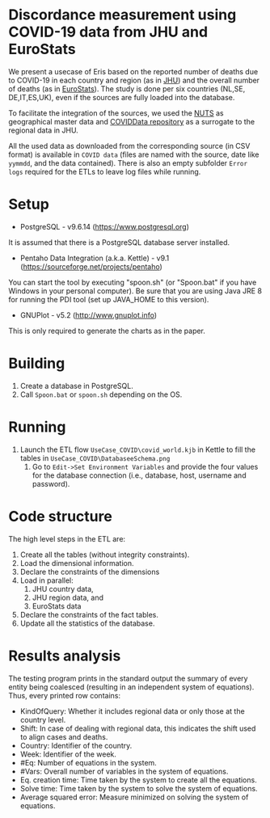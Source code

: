 <meta name="robots" content="noindex">

# Discordance measurement using COVID-19 data from JHU and EuroStats
We present a usecase of Eris based on the reported number of deaths due to COVID-19 in each country and region (as in [JHU](https://github.com/CSSEGISandData/COVID-19/tree/master/csse_covid_19_data/csse_covid_19_time_series)) and the overall number of deaths (as in [EuroStats](https://ec.europa.eu/eurostat/databrowser/view/demo_r_mwk2_ts/default/table?lang=en)). The study is done per six countries (NL,SE, DE,IT,ES,UK), even if the sources are fully loaded into the database.

To facilitate the integration of the sources, we used the [NUTS](https://ec.europa.eu/eurostat/web/nuts/background) as geographical master data and [COVIDData repository](https://github.com/coviddata/coviddata) as a surrogate to the regional data in JHU.

All the used data as downloaded from the corresponding source (in CSV format) is available in ``COVID data`` (files are named with the source, date like ``yymmdd``, and the data contained). There is also an empty subfolder ``Error logs`` required for the ETLs to leave log files while running.

# Setup

* PostgreSQL - v9.6.14 (https://www.postgresql.org)

It is assumed that there is a PostgreSQL database server installed.  

* Pentaho Data Integration (a.k.a. Kettle) - v9.1 (https://sourceforge.net/projects/pentaho)

You can start the tool by executing "spoon.sh" (or "Spoon.bat" if you have Windows in your personal computer). Be sure that you are using Java JRE 8 for running the PDI tool (set up JAVA_HOME to this version). 

* GNUPlot - v5.2 (http://www.gnuplot.info)
 
This is only required to generate the charts as in the paper.
 
# Building

1. Create a database in PostgreSQL.
1. Call ``Spoon.bat`` or ``spoon.sh`` depending on the OS.

# Running

1. Launch the ETL flow ``UseCase_COVID\covid_world.kjb`` in Kettle to fill the tables in ``UseCase_COVID\DatabaseeSchema.png``
   1. Go to ``Edit->Set Environment Variables`` and provide the four values for the database connection (i.e., database, host, username and password).

# Code structure

The high level steps in the ETL are:
1. Create all the tables (without integrity constraints).
1. Load the dimensional information.
1. Declare the constraints of the dimensions
1. Load in parallel:
   1. JHU country data,
   1. JHU region data, and
   1. EuroStats data
1. Declare the constraints of the fact tables.
1. Update all the statistics of the database.

# Results analysis

The testing program prints in the standard output the summary of every entity being coalesced (resulting in an independent system of equations). Thus, every printed row contains:
* KindOfQuery: Whether it includes regional data or only those at the country level.
* Shift: In case of dealing with regional data, this indicates the shift used to align cases and deaths.
* Country: Identifier of the country.
* Week: Identifier of the week.
* #Eq: Number of equations in the system.
* #Vars: Overall number of variables in the system of equations.
* Eq. creation time: Time taken by the system to create all the equations.
* Solve time: Time taken by the system to solve the system of equations.
* Average squared error: Measure minimized on solving the system of equations.

